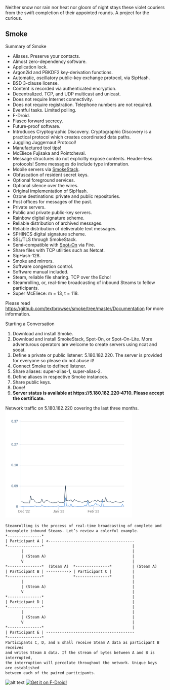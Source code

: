 Neither snow nor rain nor heat nor gloom of night stays these violet
couriers from the swift completion of their appointed rounds. A project
for the curious.

Smoke
-----

Summary of Smoke

<ul>
<li>Aliases. Preserve your contacts.</li>
<li>Almost zero-dependency software.</li>
<li>Application lock.</li>
<li>Argon2id and PBKDF2 key-derivation functions.</li>
<li>Automatic, oscillatory public-key exchange protocol, via SipHash.</li>
<li>BSD 3-clause license.</li>
<li>Content is recorded via authenticated encryption.</li>
<li>Decentralized. TCP, and UDP multicast and unicast.</li>
<li>Does not require Internet connectivity.</li>
<li>Does not require registration. Telephone numbers are not required.</li>
<li>Eventful tasks. Limited polling.</li>
<li>F-Droid.</li>
<li>Fiasco forward secrecy.</li>
<li>Future-proof software.</li>
<li>Introduces Cryptographic Discovery. Cryptographic Discovery is a practical protocol which creates coordinated data paths.</li>
<li>Juggling Juggernaut Protocol!</li>
<li>Manufactured tool tips!</li>
<li>McEliece Fujisaka and Pointcheval.</li>
<li>Message structures do not explicitly expose contents. Header-less protocols! Some messages do include type information.</li>
<li>Mobile servers via <a href="https://github.com/textbrowser/smokestack">SmokeStack</a>.</li>
<li>Obfuscation of resident secret keys.</li>
<li>Optional foreground services.</li>
<li>Optional silence over the wires.</li>
<li>Original implementation of SipHash.</li>
<li>Ozone destinations: private and public repositories.</li>
<li>Post offices for messages of the past.</li>
<li>Private servers.</li>
<li>Public and private public-key servers.</li>
<li>Rainbow digital signature scheme.</li>
<li>Reliable distribution of archived messages.</li>
<li>Reliable distribution of deliverable text messages.</li>
<li>SPHINCS digital signature scheme.</li>
<li>SSL/TLS through SmokeStack.</li>
<li>Semi-compatible with <a href="https://github.com/textbrowser/spot-on">Spot-On</a> via Fire.</li>
<li>Share files with TCP utilities such as Netcat.</li>
<li>SipHash-128.</li>
<li>Smoke and mirrors.</li>
<li>Software congestion control.</li>
<li>Software manual included.</li>
<li>Steam, reliable file sharing. TCP over the Echo!</li>
<li>Steamrolling, or, real-time broadcasting of inbound Steams to fellow participants.</li>
<li>Super McEliece: m = 13, t = 118.</li>
</ul>

Please read https://github.com/textbrowser/smoke/tree/master/Documentation for more information.

Starting a Conversation

<ol>
<li>Download and install Smoke.</li>
<li>Download and install SmokeStack, Spot-On, or Spot-On-Lite. More adventurous operators are welcome to create servers using ncat and socat.</li>
<li>Define a private or public listener: 5.180.182.220. The server is provided for everyone so please do not abuse it!</li>
<li>Connect Smoke to defined listener.</li>
<li>Share aliases: super-alias-1, super-alias-2.</li>
<li>Define aliases in respective Smoke instances.</li>
<li>Share public keys.</li>
<li>Done!</li>
<li><b>Server status is available at https://5.180.182.220:4710. Please accept the certificate.</b></li>
</ol>

Network traffic on 5.180.182.220 covering the last three months.
![alt text](https://github.com/textbrowser/smoke/blob/master/Images/traffic-1.png)

```
Steamrolling is the process of real-time broadcasting of complete and
incomplete inbound Steams. Let’s review a colorful example.
*---------------*
| Participant A | <--------------------------------------
*---------------*                                       |
       |                                                |
       | (Steam A)                                      |
       V                                                |
*---------------*  (Steam A)  *---------------*         | (Steam A)
| Participant B | ----------> | Participant C |         |
*---------------*             *---------------*         |
       |                                                |
       | (Steam A)                                      |
       V                                                |
*---------------*                                       |
| Participant D |                                       |
*---------------*                                       |
       |                                                |
       | (Steam A)                                      |
       V                                                |
*---------------*                                       |
| Participant E | ---------------------------------------
*---------------*
Participants C, D, and E shall receive Steam A data as participant B receives
and writes Steam A data. If the stream of bytes between A and B is interrupted,
the interruption will percolate throughout the network. Unique keys are established
between each of the paired participants.
```

![alt text](https://github.com/textbrowser/smoke/blob/master/Images/smoke_7.png)
[<img src="https://fdroid.gitlab.io/artwork/badge/get-it-on.png"
     alt="Get it on F-Droid!"
     height="80">](https://f-droid.org/packages/org.purple.smoke/)

